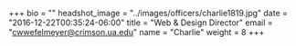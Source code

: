 +++
bio = ""
headshot_image = "../images/officers/charlie1819.jpg"
date = "2016-12-22T00:35:24-06:00"
title = "Web & Design Director"
email = "cwwefelmeyer@crimson.ua.edu"
name = "Charlie"
weight = 8
+++
